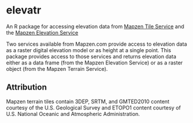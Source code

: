# elevatr
An R package for accessing elevation data from [Mapzen Tile Service](https://mapzen.com/documentation/terrain-tiles/) and the [Mapzen Elevation Service](https://mapzen.com/documentation/elevation/elevation-service/)

Two services available from Mapzen.com provide access to elevation data as a raster digital elevation model or as height at a single point.  This package provides access to those services and returns elevation data either as a data frame (from the Mapzen Elevation Service) or as a raster object (from the Mapzen Terrain Service).

## Attribution
Mapzen terrain tiles contain 3DEP, SRTM, and GMTED2010 content courtesy of the U.S. Geological Survey and ETOPO1 content courtesy of U.S. National Oceanic and Atmospheric Administration.
